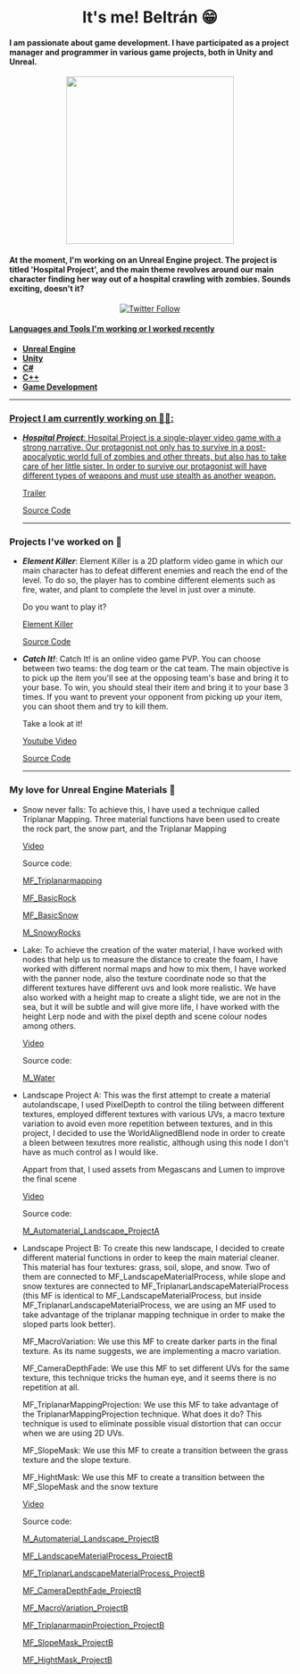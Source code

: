<div id="header" align="center">
  <h1 align="center"> It's me! Beltrán 😁</h1>
 
  <h4 align="left">I am passionate about game development. I have participated as a project manager and programmer in various game projects, both in Unity and Unreal.
  </h4>
  <img src="https://i.postimg.cc/fTVtGbYR/talking-Image.png" align="center" width="300" />
  <h4 align="left"> At the moment, I'm working on an Unreal Engine project. The project is titled 'Hospital Project', and the main theme revolves around our main character finding her way out of a hospital crawling with zombies. Sounds exciting, doesn't it?
  </h4>
</div>

<div id="badges" align="center">
  <a href="https://twitter.com/bDevGames93" target="_blank">
  <img alt="Twitter Follow" src="https://img.shields.io/twitter/follow/bDevGames93?style=for-the-badge&logo=twitter&color=blue"> 
</div>

#### Languages and Tools I'm working or I worked recently 

- **Unreal Engine**
- **Unity**
- **C#**
- **C++**
- **Game Development**


---

### Project I am currently working on 🧑‍💻:

- ***Hospital Project***: Hospital Project is a single-player video game with a strong narrative. Our protagonist not only has to survive in a post-apocalyptic world full of zombies and other threats, but also has to take care of her little sister. In order to survive our protagonist will have different types of weapons and must use stealth as another weapon.

  
  [Trailer](https://drive.google.com/file/d/1cRzYFL5ja7q50JQDfBFdGwFFyysjvE6f/view?usp=drive_link)
  
  [Source Code](https://github.com/beltran-v-dev/HospitalProjectCode)

  ---


### Projects I've worked on 🧐

- ***Element Killer***: Element Killer is a 2D platform video game in which our main character has to defeat different enemies and reach the end of the level. To do so, the player has to combine different elements such as fire, water, and plant to complete the level in just over a minute.

  Do you want to play it?
  
  [Element Killer](https://bdev93.itch.io/element-killer)
  
  [Source Code](https://github.com/beltran-v-dev/ElementKillerUnity)

- ***Catch It!***: Catch It! is an online video game PVP. You can choose between two teams: the dog team or the cat team. The main objective is to pick up the item you'll see at the opposing team's base and bring it to your base. To win, you should steal their item and bring it to your base 3 times. If you want to prevent your opponent from picking up your item, you can shoot them and try to kill them.

  Take a look at it!
  
  [Youtube Video](https://www.youtube.com/watch?v=4sbd7RYDFqs)
  
  [Source Code](https://github.com/beltran-v-dev/CatchItScripts)

  ---

### My love for Unreal Engine Materials 🌈
  
- Snow never falls: To achieve this, I have used a technique called Triplanar Mapping. Three material functions have been used to create the rock part, the snow part, and the Triplanar Mapping
  
   [Video](https://twitter.com/bDevGames93/status/1491720381740335105)

  Source code:
  
     [MF_Triplanarmapping](https://blueprintue.com/blueprint/lwwn82gi/)
  
     [MF_BasicRock](https://blueprintue.com/blueprint/_vp-lq7t/)
  
     [MF_BasicSnow](https://blueprintue.com/blueprint/ihnbo93k/)
  
     [M_SnowyRocks](https://blueprintue.com/blueprint/y-89948g/)

 - Lake: To achieve the creation of the water material, I have worked with nodes that help us to measure the distance to create the foam, I have worked with different normal maps and how to mix them, I  have worked with the panner node, also the texture coordinate node so that the different textures have different uvs and look more realistic. We have also worked with a height map to create a slight tide, we are not in the sea, but it will be subtle and will give more life, I have worked with the height Lerp node and with the pixel depth and scene colour nodes among others.
  
   [Video](https://twitter.com/bDevGames93/status/1624067567479300096)

    Source code:
  
   [M_Water](https://blueprintue.com/blueprint/yk88i8ap/)

 - Landscape Project A: This was the first attempt to create a material autolandscape, I used PixelDepth to control the tiling between different textures,
employed different textures with various UVs, a macro texture variation to avoid even more repetition between textures, and in this project, I decided to use the WorldAlignedBlend node in order to create a bleen between texutres more realistic, although using this node I don't have as much control as I would like.

 
    Appart from that, I used assets from Megascans and Lumen to improve the final scene
 
  
     [Video](https://twitter.com/bDevGames93/status/1652938509857030144)

    Source code:
  
     [M_Automaterial_Landscape_ProjectA](https://blueprintue.com/blueprint/m7z4ihu3/)

  
  - Landscape Project B: To create this new landscape, I decided to create different material functions in order to keep the main material cleaner. This
material has four textures: grass, soil, slope, and snow. Two of them are connected to MF_LandscapeMaterialProcess, while slope and snow textures are connected
to MF_TriplanarLandscapeMaterialProcess (this MF is identical to MF_LandscapeMaterialProcess, but inside MF_TriplanarLandscapeMaterialProcess, we are using
an MF used to take advantage of the triplanar mapping technique in order to make the sloped parts look better).

    MF_MacroVariation: We use this MF to create darker parts in the final texture. As its name suggests, we are implementing a macro variation.
    
    MF_CameraDepthFade: We use this MF to set different UVs for the same texture, this technique tricks the human eye, and it seems there is no
    repetition at all.

    MF_TriplanarMappingProjection: We use this MF to take advantage of the TriplanarMappingProjection technique. What does it do? This technique is used to 
      eliminate possible visual distortion that can occur when we are using 2D UVs.

    MF_SlopeMask: We use this MF to create a transition between the grass texture and the slope texture.

    MF_HightMask: We use this MF to create a transition between the MF_SlopeMask and the snow texture

 
 
 
  
     [Video](https://twitter.com/bDevGames93/status/1680529698319654912)

    Source code:
  
     [M_Automaterial_Landscape_ProjectB](https://blueprintue.com/blueprint/_nv_4_a-/)
    
     [MF_LandscapeMaterialProcess_ProjectB](https://blueprintue.com/blueprint/hma-gpx4/)

     [MF_TriplanarLandscapeMaterialProcess_ProjectB](https://blueprintue.com/blueprint/9ab46zm4/)

     [MF_CameraDepthFade_ProjectB](https://blueprintue.com/blueprint/eo5zxtsr/)

     [MF_MacroVariation_ProjectB](https://blueprintue.com/blueprint/r78j7b1p/)

     [MF_TriplanarmapinProjection_ProjectB](https://blueprintue.com/blueprint/pm-q4su8/)

     [MF_SlopeMask_ProjectB](https://blueprintue.com/blueprint/mf_1n8w3/)

     [MF_HightMask_ProjectB](https://blueprintue.com/blueprint/o6wzjn83/)
  
